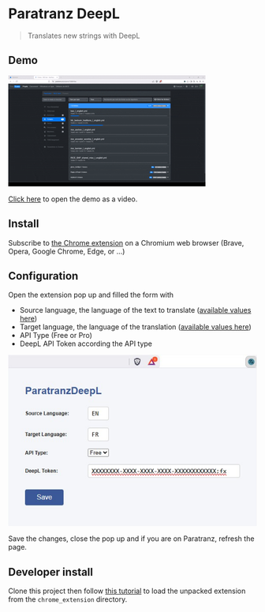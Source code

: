 ﻿# Paratranz DeepL

> Translates new strings with DeepL

## Demo

![Demo GIF](docs/Demo.gif)

[Click here](docs/Demo.mp4) to open the demo as a video.

## Install

Subscribe to [the Chrome extension](https://chromewebstore.google.com/detail/paratranzdeepl/inghghdkggehaibanbmfbhkjkopbkloi) on a Chromium web browser (Brave, Opera, Google Chrome, Edge, or ...)

## Configuration

Open the extension pop up and filled the form with

- Source language, the language of the text to translate ([available values here](https://developers.deepl.com/docs/api-reference/translate/openapi-spec-for-text-translation))
- Target language, the language of the translation ([available values here](https://developers.deepl.com/docs/api-reference/translate/openapi-spec-for-text-translation))
- API Type (Free or Pro)
- DeepL API Token according the API type

![Configuration Screenshot](docs/Configuration.jpg)

Save the changes, close the pop up and if you are on Paratranz, refresh the page.

## Developer install

Clone this project then follow [this tutorial](https://developer.chrome.com/docs/extensions/get-started/tutorial/hello-world#load-unpacked) to load the unpacked extension from the `chrome_extension` directory. 
